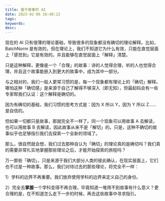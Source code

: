```yaml
---
title: 基于故事的 AI
date: 2023-02-06 16:48:22
tags:
keywords:
desc:
---
```


现在的 AI 只有很薄的理论基础，导致很多的现象都没有确切的理论解释。比如，BatchNorm 是有效的，但在理论上，我们不知道它为什么有效，只能在直觉层面上「感觉到」它是有效的。并且能够在直觉层面上「解释」清楚。

只是这种解释，更像是一个「合理」的故事：讲的人觉得合理，听的人也觉得合理，并且这个故事能嵌入到更大的故事中，成为其中一部分。

与之相对的，我们一般人更常习惯的是，每一个现象都有理论上的「确切」解释。哪怕这种「确切感」是来源于自己了解得不够深入（即无知），但最起码会有一些专家帮我们认证：这个解释是确切的。

因为有确切的基础，我们习惯的思考方式是：因为 X 所以 Y，因为 Y 所以 Z……是自信的。

但如果一切都只是故事，那就完全不一样了。同一个现象可以用故事 A 去解读，也可以用故事 B 去解读，因此故事从来不是「解切」的。只是，这种不确切的故事似乎也足够指引我们去探索一个全新的领域了。

那么，很自然就会想，我们过去那种自认为「确切」的理论真的是确切吗？我们真的需要非常扎实地掌握那些理论之后，才能开始探索的旅程吗？

万一那些「确切」，只是来源于我们大部分人类的彼此确认，在现实层面上，它们也不过是一种故事。那么，我们对待过去的那些理论，将完全不一样：

1）学科的边界不再重要。我们放弃使用学科的边界来定义自己的身份。

2）完全去**掌握**一个学科变得不再合理，毕竟知道一堆用不到故事有什么意义？更合理的是，在不知道怎么走下一步的时候，再去这些故事中寻求指引。